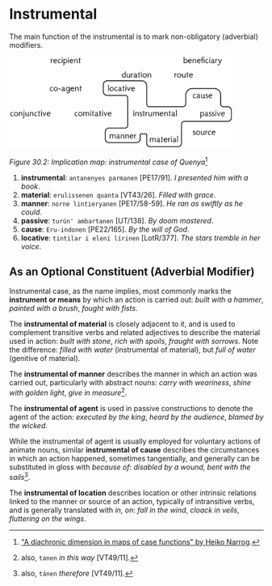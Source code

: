 # Instrumental

The main function of the instrumental is to mark non-obligatory (adverbial) modifiers.

![Implication map](../../img/instrumental.png)

*Figure 30.2: Implication map: instrumental case of Quenya*[^1]

1. **instrumental**:  `antanenyes parmanen` [PE17/91]. *I presented him with a book*.
2. **material**: `erulissenen quanta` [VT43/26]. *Filled with grace*.
3. **manner**: `norne lintieryanen` [PE17/58-59]. *He ran as swiftly as he could*.
4. **passive**: `turún' ambartanen` [UT/138]. *By doom mastered*.
5. **cause**: `Eru-indonen` [PE22/165]. *By the will of God*.
6. **locative**: `tintilar i eleni lírinen` [LotR/377]. *The stars tremble in her voice*.

## As an Optional Constituent (Adverbial Modifier)

Instrumental case, as the name implies, most commonly marks the **instrument or means** by which an action is carried out: *built with a hammer*, *painted with a brush*, *fought with fists*.

The **instrumental of material** is closely adjacent to it, and is used to complement transitive verbs and related adjectives to describe the material used in action: *built with stone*, *rich with spoils*, *fraught with sorrows*. Note the difference: *filled with water* (instrumental of material), but *full of water* (genitive of material).

The **instrumental of manner** describes the manner in which an action was carried out, particularly with abstract nouns: *carry with weariness*, *shine with golden light*, *give in measure*[^2].

The **instrumental of agent** is used in passive constructions to denote the agent of the action: *executed by the king*, *heard by the audience*, *blamed by the wicked*.

While the instrumental of agent is usually employed for voluntary actions of animate nouns, similar **instrumental of cause** describes the circumstances in which an action happened, sometimes tangentially, and generally can be substituted in gloss with *because of*: *disabled by a wound*, *bent with the sails*[^3].

The **instrumental of location** describes location or other intrinsic relations linked to the manner or source of an action, typically of intransitive verbs, and is generally translated with *in, on*: *fall in the wind*, *cloack in veils*, *fluttering on the wings*.

[^1]: ["A diachronic dimension in maps of case functions" by Heiko Narrog](https://www.eva.mpg.de/lingua/conference/07-SemanticMaps/pdf/narrog.pdf).
[^2]: also, `tanen` *in this way* [VT49/11].
[^3]: also, `tánen` *therefore* [VT49/11].